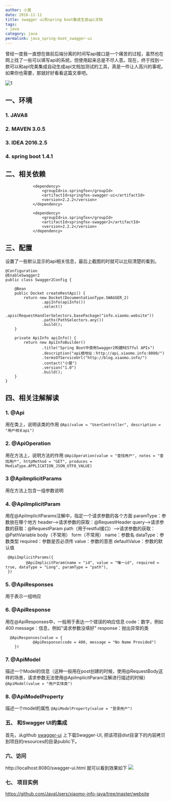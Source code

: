 ```yaml
---
author: 小莫
date: 2016-11-11
title: swagger ui和spring boot集成生成api文档
tags: 
- java
category: java
permalink: java_spring-boot_swagger-ui
---
```

曾经一度我一直想在做前后端分离的时间写api接口是一个痛苦的过程，虽然也在网上找了一些可以填写api的系统，但使用起来总是不尽人意。现在，终于找到一款可以和api完美集成自动生成api文档加测试的工具，真是一件让人高兴的事呢。如果你也需要，那就好好看看这篇文章吧。
<!-- more -->
![1](http://static.xiaomo.info/images/java_banner.png)

## 一、环境
### 1. JAVA8
### 2. MAVEN 3.0.5
### 3. IDEA 2016.2.5
### 4. spring boot 1.4.1

## 二、相关依赖

```
            <dependency>
                <groupId>io.springfox</groupId>
                <artifactId>springfox-swagger-ui</artifactId>
                <version>2.2.2</version>
            </dependency>

            <dependency>
                <groupId>io.springfox</groupId>
                <artifactId>springfox-swagger2</artifactId>
                <version>2.2.2</version>
            </dependency>
```

## 三、配置
设置了一些默认显示的api相关信息，最后上截图的时就可以比较清楚的看到。

```
@Configuration
@EnableSwagger2
public class Swagger2Config {

    @Bean
    public Docket createRestApi() {
        return new Docket(DocumentationType.SWAGGER_2)
                .apiInfo(apiInfo())
                .select()
                .apis(RequestHandlerSelectors.basePackage("info.xiaomo.website"))
                .paths(PathSelectors.any())
                .build();
    }

    private ApiInfo apiInfo() {
        return new ApiInfoBuilder()
                .title("Spring Boot中使用Swagger2构建RESTful APIs")
                .description("api根地址：http://api.xiaomo.info:8080/")
                .termsOfServiceUrl("http://blog.xiaomo.info/")
                .contact("小莫")
                .version("1.0")
                .build();
    }
}

```

## 四、相关注解解读

### 1. @Api
用在类上，说明该类的作用
`@Api(value = "UserController", description = "用户相关api")`
### 2. @ApiOperation
用在方法上，说明方法的作用
`@ApiOperation(value = "查找用户", notes = "查找用户", httpMethod = "GET", produces = MediaType.APPLICATION_JSON_UTF8_VALUE)`
### 3 @ApiImplicitParams
用在方法上包含一组参数说明
### 4. @ApiImplicitParam
用在@ApiImplicitParams注解中，指定一个请求参数的各个方面
     paramType：参数放在哪个地方
     header-->请求参数的获取：@RequestHeader
     query-->请求参数的获取：@RequestParam
     path（用于restful接口）-->请求参数的获取：@PathVariable
     body（不常用）
     form（不常用）
     name：参数名
     dataType：参数类型
     required：参数是否必须传
     value：参数的意思
     defaultValue：参数的默认值

```
 @ApiImplicitParams({
         @ApiImplicitParam(name = "id", value = "唯一id", required = true, dataType = "Long", paramType = "path"),
 })
```

### 5. @ApiResponses
用于表示一组响应
### 6. @ApiResponse
用在@ApiResponses中，一般用于表达一个错误的响应信息
     code：数字，例如400
     message：信息，例如"请求参数没填好"
     response：抛出异常的类
     
```
  @ApiResponses(value = {  
            @ApiResponse(code = 400, message = "No Name Provided")  
    }) 
```
     
### 7. @ApiModel
 描述一个Model的信息（这种一般用在post创建的时候，使用@RequestBody这样的场景，请求参数无法使用@ApiImplicitParam注解进行描述的时候）
 `@ApiModel(value = "用户实体类")`
### 8. @ApiModelProperty
描述一个model的属性
`@ApiModelProperty(value = "登录用户")`

### 五、 和Swagger UI的集成 
首先，从github [swagger-ui](https://github.com/swagger-api/swagger-ui) 上下载Swagger-UI, 把该项目dist目录下的内容拷贝到项目的resources的目录public下。

### 六、访问
http://localhost:8080/swagger-ui.html 就可以看到效果如下
![](http://static.xiaomo.info/images/swagger.png)

### 七、 项目实例
https://github.com/JavaUsers/xiaomo-info-java/tree/master/website



